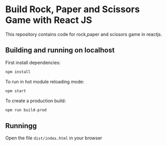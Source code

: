 # Build Rock, Paper and Scissors Game with React JS

This repository contains code for rock,paper and scissors game in reactjs.


## Building and running on localhost

First install dependencies:

```sh
npm install
```

To run in hot module reloading mode:

```sh
npm start
```

To create a production build:

```sh
npm run build-prod
```

## Runningg

Open the file `dist/index.html` in your browser



